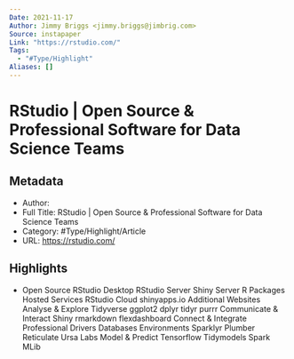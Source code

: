 ```yaml
---
Date: 2021-11-17
Author: Jimmy Briggs <jimmy.briggs@jimbrig.com>
Source: instapaper
Link: "https://rstudio.com/"
Tags:
  - "#Type/Highlight"
Aliases: []
---
```


# RStudio | Open Source & Professional Software for Data Science Teams

## Metadata

* Author: 
* Full Title: RStudio | Open Source & Professional Software for Data Science Teams
* Category: #Type/Highlight/Article
* URL: https://rstudio.com/

## Highlights

* Open Source
  RStudio Desktop
  RStudio Server
  Shiny Server
  R Packages
  Hosted Services
  RStudio Cloud
  shinyapps.io
  Additional Websites
  Analyse & Explore
  Tidyverse
  ggplot2
  dplyr
  tidyr
  purrr
  Communicate & Interact
  Shiny
  rmarkdown
  flexdashboard
  Connect & Integrate
  Professional Drivers
  Databases
  Environments
  Sparklyr
  Plumber
  Reticulate
  Ursa Labs
  Model & Predict
  Tensorflow
  Tidymodels
  Spark MLib
